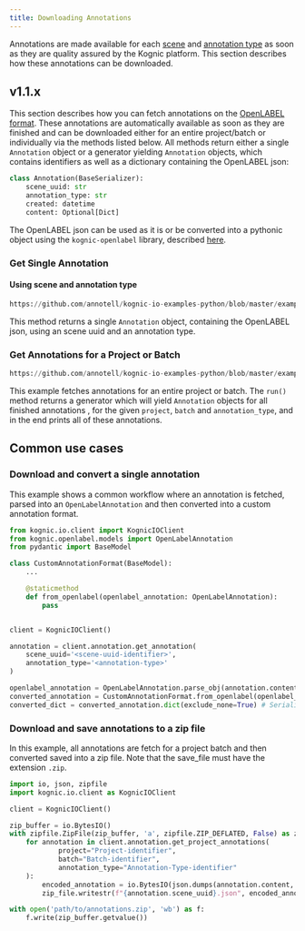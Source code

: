 ```yaml
---
title: Downloading Annotations
---
```


Annotations are made available for each [scene](overview) and [annotation type](annotation_types) as soon as they are quality assured 
by the Kognic platform. This section describes how these annotations can be downloaded.

## v1.1.x

This section describes how you can fetch annotations on the [OpenLABEL format](../openlabel/openlabel-format). These
annotations are automatically available as soon as they are finished and can be downloaded either for an entire
project/batch or individually via the methods listed below. All methods return either a single `Annotation` object or
a generator yielding `Annotation` objects, which contains identifiers as well as a dictionary containing the OpenLABEL
json:

```python
class Annotation(BaseSerializer):
    scene_uuid: str
    annotation_type: str
    created: datetime
    content: Optional[Dict]
```

The OpenLABEL json can be used as it is or be converted into a pythonic object using the `kognic-openlabel` library, described
[here](../openlabel/python-client).

### Get Single Annotation

#### Using scene and annotation type

```python reference
https://github.com/annotell/kognic-io-examples-python/blob/master/examples/get_annotation.py#L7-L10
```

This method returns a single `Annotation` object, containing the OpenLABEL json, using an scene uuid and an annotation type.

### Get Annotations for a Project or Batch

```python reference
https://github.com/annotell/kognic-io-examples-python/blob/master/examples/get_project_annotations.py#L8-L23
```

This example fetches annotations for an entire project or batch. The `run()` method returns a generator which will yield `Annotation` objects for all finished annotations
, for the given `project`, `batch` and `annotation_type`, and in the end prints all of these annotations.

## Common use cases

### Download and convert a single annotation

This example shows a common workflow where an annotation is fetched, parsed into an `OpenLabelAnnotation` and then
converted into a custom annotation format.

```python
from kognic.io.client import KognicIOClient
from kognic.openlabel.models import OpenLabelAnnotation
from pydantic import BaseModel

class CustomAnnotationFormat(BaseModel):
    ...

    @staticmethod
    def from_openlabel(openlabel_annotation: OpenLabelAnnotation):
        pass


client = KognicIOClient()

annotation = client.annotation.get_annotation(
    scene_uuid='<scene-uuid-identifier>',
    annotation_type='<annotation-type>'
)

openlabel_annotation = OpenLabelAnnotation.parse_obj(annotation.content) # Create pydantic object
converted_annotation = CustomAnnotationFormat.from_openlabel(openlabel_annotation=openlabel_annotation) # Convert annotation
converted_dict = converted_annotation.dict(exclude_none=True) # Serialize to dict (or json)
```

### Download and save annotations to a zip file

In this example, all annotations are fetch for a project batch and then converted saved into a zip file. Note that the
save_file must have the extension `.zip`.

```python
import io, json, zipfile
import kognic.io.client as KognicIOClient

client = KognicIOClient()

zip_buffer = io.BytesIO()
with zipfile.ZipFile(zip_buffer, 'a', zipfile.ZIP_DEFLATED, False) as zip_file:
    for annotation in client.annotation.get_project_annotations(
            project="Project-identifier",
            batch="Batch-identifier",
            annotation_type="Annotation-Type-identifier"
    ):
        encoded_annotation = io.BytesIO(json.dumps(annotation.content, indent=4).encode())
        zip_file.writestr(f"{annotation.scene_uuid}.json", encoded_annotation.getvalue())

with open('path/to/annotations.zip', 'wb') as f:
    f.write(zip_buffer.getvalue())
```
